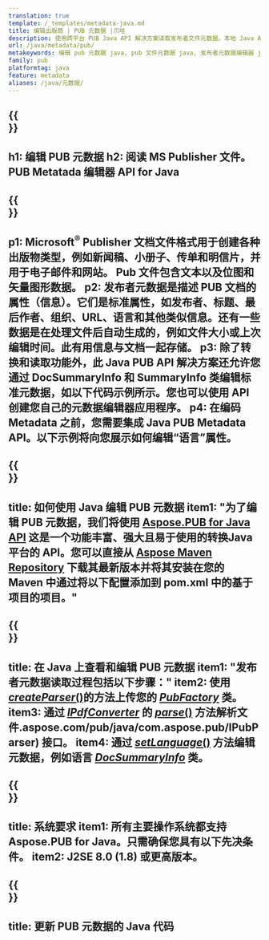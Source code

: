 ```yaml
---
translation: true
template: /_templates/metadata-java.md
title: 编辑出版商 | PUB 元数据 |爪哇
description: 使用跨平台 PUB Java API 解决方案读取发布者文件元数据。本地 Java API 使您可以访问 SummaryInfo 和 DocSummaryInfo 属性。
url: /java/metadata/pub/
metakeywords: 编辑 pub 元数据 java, pub 文件元数据 java, 发布者元数据编辑器 java, 读取 pub 文件元数据 java, 读取 pub 元数据 java
family: pub
platformtag: java
feature: metadata
aliases: /java/元数据/
---
```


{{<section banner>}}
---
h1: 编辑 PUB 元数据
h2: 阅读 MS Publisher 文件。 PUB Metatada 编辑器 API for Java
---

{{<section overview>}}
---
p1: Microsoft<sup>®</sup> Publisher 文档文件格式用于创建各种出版物类型，例如新闻稿、小册子、传单和明信片，并用于电子邮件和网站。 Pub 文件包含文本以及位图和矢量图形数据。
p2: 发布者元数据是描述 PUB 文档的属性（信息）。它们是标准属性，如发布者、标题、最后作者、组织、URL、语言和其他类似信息。还有一些数据是在处理文件后自动生成的，例如文件大小或上次编辑时间。此有用信息与文档一起存储。
p3: 除了转换和读取功能外，此 Java PUB API 解决方案还允许您通过 DocSummaryInfo 和 SummaryInfo 类编辑标准元数据，如以下代码示例所示。您也可以使用 API 创建您自己的元数据编辑器应用程序。
p4: 在编码 Metadata 之前，您需要集成 Java PUB Metadata API。以下示例将向您展示如何编辑“语言”属性。
---

{{<section widget>}}
---
title: 如何使用 Java 编辑 PUB 元数据
item1: "为了编辑 PUB 元数据，我们将使用 [Aspose.PUB for Java API](https://products.aspose.com/pub/java/) 这是一个功能丰富、强大且易于使用的转换Java 平台的 API。您可以直接从 [Aspose Maven Repository](https://repository.aspose.com/pub/) 下载其最新版本并将其安装在您的 Maven 中通过将以下配置添加到 pom.xml 中的基于项目的项目。"
---

{{<section feature1>}}
---
title: 在 Java 上查看和编辑 PUB 元数据
item1: "发布者元数据读取过程包括以下步骤："
item2: 使用 [*createParser*()](https://reference.aspose.com/pub/java/com.aspose.pub/PubFactory#createParser-java.lang.String-)的方法上传您的 [*PubFactory*](https://reference.aspose.com/pub/java/com.aspose.pub/PubFactory) 类。
item3: 通过 [*IPdfConverter*](https://apireference) 的 [*parse*()](https://reference.aspose.com/pub/java/com.aspose.pub/IPubParser#parse--) 方法解析文件.aspose.com/pub/java/com.aspose.pub/IPubParser) 接口。
item4: 通过 [*setLanguage*()](https://reference.aspose.com/pub/java/com.aspose.pub/DocSummaryInfo#setLanguage-java.lang.String-) 方法编辑元数据，例如语言 [*DocSummaryInfo*](https://reference.aspose.com/pub/java/com.aspose.pub/DocSummaryInfo) 类。
---

{{<section feature2>}}
---
title: 系统要求
item1: 所有主要操作系统都支持 Aspose.PUB for Java。只需确保您具有以下先决条件。
item2: J2SE 8.0 (1.8) 或更高版本。
---

{{<section codeexample>}}
---
title: 更新 PUB 元数据的 Java 代码
---